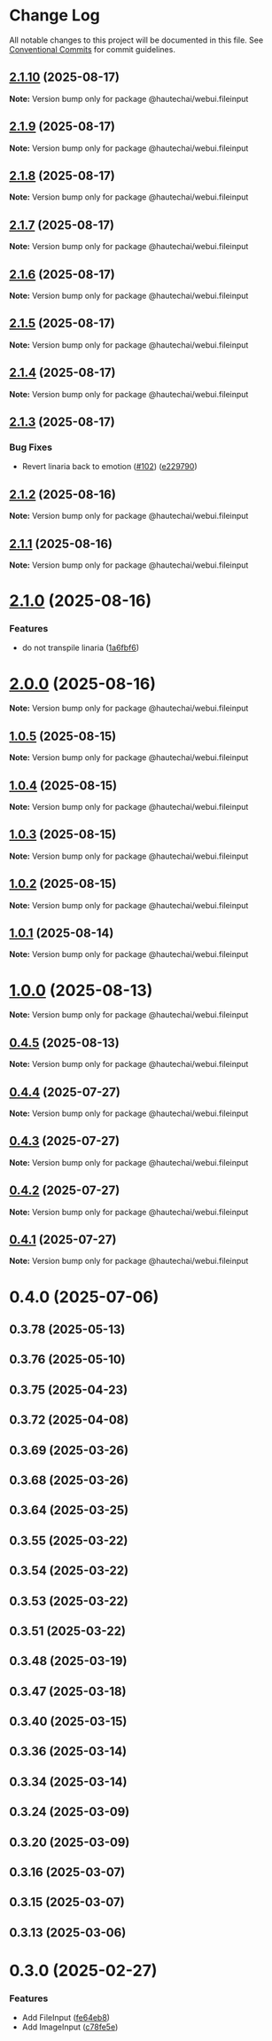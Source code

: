# Change Log

All notable changes to this project will be documented in this file.
See [Conventional Commits](https://conventionalcommits.org) for commit guidelines.

## [2.1.10](https://github.com/HautechAI/webui/compare/@hautechai/webui.fileinput@2.1.9...@hautechai/webui.fileinput@2.1.10) (2025-08-17)

**Note:** Version bump only for package @hautechai/webui.fileinput

## [2.1.9](https://github.com/HautechAI/webui/compare/@hautechai/webui.fileinput@2.1.8...@hautechai/webui.fileinput@2.1.9) (2025-08-17)

**Note:** Version bump only for package @hautechai/webui.fileinput

## [2.1.8](https://github.com/HautechAI/webui/compare/@hautechai/webui.fileinput@2.1.7...@hautechai/webui.fileinput@2.1.8) (2025-08-17)

**Note:** Version bump only for package @hautechai/webui.fileinput

## [2.1.7](https://github.com/HautechAI/webui/compare/@hautechai/webui.fileinput@2.1.6...@hautechai/webui.fileinput@2.1.7) (2025-08-17)

**Note:** Version bump only for package @hautechai/webui.fileinput

## [2.1.6](https://github.com/HautechAI/webui/compare/@hautechai/webui.fileinput@2.1.5...@hautechai/webui.fileinput@2.1.6) (2025-08-17)

**Note:** Version bump only for package @hautechai/webui.fileinput

## [2.1.5](https://github.com/HautechAI/webui/compare/@hautechai/webui.fileinput@2.1.4...@hautechai/webui.fileinput@2.1.5) (2025-08-17)

**Note:** Version bump only for package @hautechai/webui.fileinput

## [2.1.4](https://github.com/HautechAI/webui/compare/@hautechai/webui.fileinput@2.1.3...@hautechai/webui.fileinput@2.1.4) (2025-08-17)

**Note:** Version bump only for package @hautechai/webui.fileinput

## [2.1.3](https://github.com/HautechAI/webui/compare/@hautechai/webui.fileinput@2.1.2...@hautechai/webui.fileinput@2.1.3) (2025-08-17)

### Bug Fixes

- Revert linaria back to emotion ([#102](https://github.com/HautechAI/webui/issues/102)) ([e229790](https://github.com/HautechAI/webui/commit/e229790dae8eba4b3037bbe41365e5a73ab7f6dc))

## [2.1.2](https://github.com/HautechAI/webui/compare/@hautechai/webui.fileinput@2.1.1...@hautechai/webui.fileinput@2.1.2) (2025-08-16)

**Note:** Version bump only for package @hautechai/webui.fileinput

## [2.1.1](https://github.com/HautechAI/webui/compare/@hautechai/webui.fileinput@2.1.0...@hautechai/webui.fileinput@2.1.1) (2025-08-16)

**Note:** Version bump only for package @hautechai/webui.fileinput

# [2.1.0](https://github.com/HautechAI/webui/compare/@hautechai/webui.fileinput@1.0.5...@hautechai/webui.fileinput@2.1.0) (2025-08-16)

### Features

- do not transpile linaria ([1a6fbf6](https://github.com/HautechAI/webui/commit/1a6fbf6353a0e5028040006b5045170cf83f1ba0))

# [2.0.0](https://github.com/HautechAI/webui/compare/@hautechai/webui.fileinput@1.0.5...@hautechai/webui.fileinput@2.0.0) (2025-08-16)

**Note:** Version bump only for package @hautechai/webui.fileinput

## [1.0.5](https://github.com/HautechAI/webui/compare/@hautechai/webui.fileinput@1.0.4...@hautechai/webui.fileinput@1.0.5) (2025-08-15)

**Note:** Version bump only for package @hautechai/webui.fileinput

## [1.0.4](https://github.com/HautechAI/webui/compare/@hautechai/webui.fileinput@1.0.3...@hautechai/webui.fileinput@1.0.4) (2025-08-15)

**Note:** Version bump only for package @hautechai/webui.fileinput

## [1.0.3](https://github.com/HautechAI/webui/compare/@hautechai/webui.fileinput@1.0.2...@hautechai/webui.fileinput@1.0.3) (2025-08-15)

**Note:** Version bump only for package @hautechai/webui.fileinput

## [1.0.2](https://github.com/HautechAI/webui/compare/@hautechai/webui.fileinput@1.0.1...@hautechai/webui.fileinput@1.0.2) (2025-08-15)

**Note:** Version bump only for package @hautechai/webui.fileinput

## [1.0.1](https://github.com/HautechAI/webui/compare/@hautechai/webui.fileinput@1.0.0...@hautechai/webui.fileinput@1.0.1) (2025-08-14)

**Note:** Version bump only for package @hautechai/webui.fileinput

# [1.0.0](https://github.com/HautechAI/webui/compare/@hautechai/webui.fileinput@0.4.5...@hautechai/webui.fileinput@1.0.0) (2025-08-13)

**Note:** Version bump only for package @hautechai/webui.fileinput

## [0.4.5](https://github.com/HautechAI/webui/compare/@hautechai/webui.fileinput@0.4.4...@hautechai/webui.fileinput@0.4.5) (2025-08-13)

**Note:** Version bump only for package @hautechai/webui.fileinput

## [0.4.4](https://github.com/HautechAI/webui/compare/@hautechai/webui.fileinput@0.4.3...@hautechai/webui.fileinput@0.4.4) (2025-07-27)

**Note:** Version bump only for package @hautechai/webui.fileinput

## [0.4.3](https://github.com/HautechAI/webui/compare/@hautechai/webui.fileinput@0.4.2...@hautechai/webui.fileinput@0.4.3) (2025-07-27)

**Note:** Version bump only for package @hautechai/webui.fileinput

## [0.4.2](https://github.com/HautechAI/webui/compare/@hautechai/webui.fileinput@0.4.1...@hautechai/webui.fileinput@0.4.2) (2025-07-27)

**Note:** Version bump only for package @hautechai/webui.fileinput

## [0.4.1](https://github.com/HautechAI/webui/compare/@hautechai/webui.fileinput@0.4.0...@hautechai/webui.fileinput@0.4.1) (2025-07-27)

**Note:** Version bump only for package @hautechai/webui.fileinput

# 0.4.0 (2025-07-06)

## 0.3.78 (2025-05-13)

## 0.3.76 (2025-05-10)

## 0.3.75 (2025-04-23)

## 0.3.72 (2025-04-08)

## 0.3.69 (2025-03-26)

## 0.3.68 (2025-03-26)

## 0.3.64 (2025-03-25)

## 0.3.55 (2025-03-22)

## 0.3.54 (2025-03-22)

## 0.3.53 (2025-03-22)

## 0.3.51 (2025-03-22)

## 0.3.48 (2025-03-19)

## 0.3.47 (2025-03-18)

## 0.3.40 (2025-03-15)

## 0.3.36 (2025-03-14)

## 0.3.34 (2025-03-14)

## 0.3.24 (2025-03-09)

## 0.3.20 (2025-03-09)

## 0.3.16 (2025-03-07)

## 0.3.15 (2025-03-07)

## 0.3.13 (2025-03-06)

# 0.3.0 (2025-02-27)

### Features

- Add FileInput ([fe64eb8](https://github.com/HautechAI/webui/commit/fe64eb8b167361fdf3b7eda2ebed135802ba74bf))
- Add ImageInput ([c78fe5e](https://github.com/HautechAI/webui/commit/c78fe5ef123fba53ed23b9374833a8a1a7281cdd))
